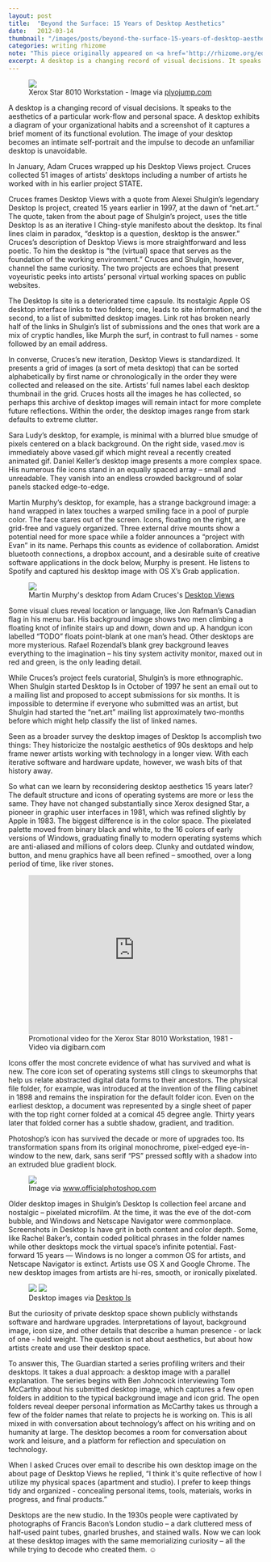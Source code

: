 ```yaml
---
layout: post
title:  "Beyond the Surface: 15 Years of Desktop Aesthetics"
date:   2012-03-14
thumbnail: "/images/posts/beyond-the-surface-15-years-of-desktop-aesthetics-thumb.jpg"
categories: writing rhizome 
note: "This piece originally appeared on <a href='http://rhizome.org/editorial/2012/mar/14/beyond-surface-15-years-desktop-aesthetics/'>Rhizome.org</a>"
excerpt: A desktop is a changing record of visual decisions. It speaks to the aesthetics of a particular work-flow and personal space. A desktop exhibits a diagram of your organizational habits and a screenshot of it captures a brief moment of its functional evolution. The image of your desktop becomes an intimate self-portrait and the impulse to decode an unfamiliar desktop is unavoidable.
---
```


<figure class="mx-auto">
    <img class="full-width" src="http://media.rhizome.org/blog/8587/desktop-7.jpeg">
    <figcaption class="h6 gray">Xerox Star 8010 Workstation - Image via <a href="http://plyojump.com/classes/workstation_era.php">plyojump.com</a></figcaption>
</figure>

A desktop is a changing record of visual decisions. It speaks to the aesthetics of a particular work-flow and personal space. A desktop exhibits a diagram of your organizational habits and a screenshot of it captures a brief moment of its functional evolution. The image of your desktop becomes an intimate self-portrait and the impulse to decode an unfamiliar desktop is unavoidable.

In January, Adam Cruces wrapped up his Desktop Views project. Cruces collected 51 images of artists’ desktops including a number of artists he worked with in his earlier project STATE.

Cruces frames Desktop Views with a quote from Alexei Shulgin’s legendary Desktop Is project, created 15 years earlier in 1997, at the dawn of “net.art.” The quote, taken from the about page of Shulgin’s project, uses the title Desktop Is as an iterative I Ching-style manifesto about the desktop. Its final lines claim in paradox, “desktop is a question, desktop is the answer.” Cruces’s description of Desktop Views is more straightforward and less poetic. To him the desktop is “the (virtual) space that serves as the foundation of the working environment.” Cruces and Shulgin, however, channel the same curiosity. The two projects are echoes that present voyeuristic peeks into artists’ personal virtual working spaces on public websites.

The Desktop Is site is a deteriorated time capsule. Its nostalgic Apple OS desktop interface links to two folders; one, leads to site information, and the second, to a list of submitted desktop images. Link rot has broken nearly half of the links in Shulgin’s list of submissions and the ones that work are a mix of cryptic handles, like Murph the surf, in contrast to full names - some followed by an email address.

In converse, Cruces’s new iteration, Desktop Views is standardized. It presents a grid of images (a sort of meta desktop) that can be sorted alphabetically by first name or chronologically in the order they were collected and released on the site. Artists’ full names label each desktop thumbnail in the grid. Cruces hosts all the images he has collected, so perhaps this archive of desktop images will remain intact for more complete future reflections. Within the order, the desktop images range from stark defaults to extreme clutter.

Sara Ludy’s desktop, for example, is minimal with a blurred blue smudge of pixels centered on a black background. On the right side, vased.mov is immediately above vased.gif which might reveal a recently created animated gif. Daniel Keller’s desktop image presents a more complex space. His numerous file icons stand in an equally spaced array – small and unreadable. They vanish into an endless crowded background of solar panels stacked edge-to-edge.

Martin Murphy’s desktop, for example, has a strange background image: a hand wrapped in latex touches a warped smiling face in a pool of purple color. The face stares out of the screen. Icons, floating on the right, are grid-free and vaguely organized. Three external drive mounts show a potential need for more space while a folder announces a “project with Evan” in its name. Perhaps this counts as evidence of collaboration. Amidst bluetooth connections, a dropbox account, and a desirable suite of creative software applications in the dock below, Murphy is present. He listens to Spotify and captured his desktop image with OS X’s Grab application. 

<figure class="mx-auto">
    <img class="full-width" src="http://media.rhizome.org/blog/8587/desktop-3.jpeg">
    <figcaption class="h6 gray">Martin Murphy's desktop from Adam Cruces's <a href="http://desktop-views.com/">Desktop Views</a></figcaption>
</figure>

Some visual clues reveal location or language, like Jon Rafman’s Canadian flag in his menu bar. His background image shows two men climbing a floating knot of infinite stairs up and down, down and up. A handgun icon labelled “TODO” floats point-blank at one man’s head. Other desktops are more mysterious. Rafael Rozendal’s blank grey background leaves everything to the imagination – his tiny system activity monitor, maxed out in red and green, is the only leading detail.

While Cruces’s project feels curatorial, Shulgin’s is more ethnographic. When Shulgin started Desktop Is in October of 1997 he sent an email out to a mailing list and proposed to accept submissions for six months. It is impossible to determine if everyone who submitted was an artist, but Shulgin had started the “net.art” mailing list approximately two-months before which might help classify the list of linked names.

Seen as a broader survey the desktop images of Desktop Is accomplish two things: They historicize the nostalgic aesthetics of 90s desktops and help frame newer artists working with technology in a longer view. With each iterative software and hardware update, however, we wash bits of that history away.

So what can we learn by reconsidering desktop aesthetics 15 years later? The default structure and icons of operating systems are more or less the same. They have not changed substantially since Xerox designed Star, a pioneer in graphic user interfaces in 1981, which was refined slightly by Apple in 1983. The biggest difference is in the color space. The pixelated palette moved from binary black and white, to the 16 colors of early versions of Windows, graduating finally to modern operating systems which are anti-aliased and millions of colors deep. Clunky and outdated window, button, and menu graphics have all been refined – smoothed, over a long period of time, like river stones.

<figure class="mx-auto video-container mt3 mb3">
	<iframe width="420" height="315" src="https://www.youtube.com/embed/GfcyGQU34bE" frameborder="0" allowfullscreen></iframe>
	<figcaption class="h6 gray">Promotional video for the Xerox Star 8010 Workstation, 1981 - Video via digibarn.com</figcaption>
</figure>

Icons offer the most concrete evidence of what has survived and what is new. The core icon set of operating systems still clings to skeumorphs that help us relate abstracted digital data forms to their ancestors. The physical file folder, for example, was introduced at the invention of the filing cabinet in 1898 and remains the inspiration for the default folder icon. Even on the earliest desktop, a document was represented by a single sheet of paper with the top right corner folded at a comical 45 degree angle. Thirty years later that folded corner has a subtle shadow, gradient, and tradition.

Photoshop’s icon has survived the decade or more of upgrades too. Its transformation spans from its original monochrome, pixel-edged eye-in-window to the new, dark, sans serif “PS” pressed softly with a shadow into an extruded blue gradient block.

<figure class="mx-auto">
    <img class="full-width" src="http://media.rhizome.org/blog/8587/desktop-4.jpeg">
    <figcaption class="h6 gray">Image via <a href="http://www.officialphotoshop.com/"> www.officialphotoshop.com</a></figcaption>
</figure>

Older desktop images in Shulgin’s Desktop Is collection feel arcane and nostalgic – pixelated microfilm. At the time, it was the eve of the dot-com bubble, and Windows and Netscape Navigator were commonplace. Screenshots in Desktop Is have grit in both content and color depth. Some, like Rachel Baker’s, contain coded political phrases in the folder names while other desktops mock the virtual space’s infinite potential. Fast-forward 15 years — Windows is no longer a common OS for artists, and Netscape Navigator is extinct. Artists use OS X and Google Chrome. The new desktop images from artists are hi-res, smooth, or ironically pixelated.

<figure class="mx-auto">
    <img class="full-width mb3" src="http://media.rhizome.org/blog/8587/desktop-1.jpg">
    <img class="full-width" src="http://media.rhizome.org/blog/8587/desktop-2.jpg">
    <figcaption class="h6 gray">Desktop images via <a href="http://www.easylife.org/desktop/">Desktop Is</a></figcaption>
</figure>


But the curiosity of private desktop space shown publicly withstands software and hardware upgrades. Interpretations of layout, background image, icon size, and other details that describe a human presence - or lack of one - hold weight. The question is not about aesthetics, but about how artists create and use their desktop space.

To answer this, The Guardian started a series profiling writers and their desktops. It takes a dual approach: a desktop image with a parallel explanation. The series begins with Ben Johncock interviewing Tom McCarthy about his submitted desktop image, which captures a few open folders in addition to the typical background image and icon grid. The open folders reveal deeper personal information as McCarthy takes us through a few of the folder names that relate to projects he is working on. This is all mixed in with conversation about technology’s affect on his writing and on humanity at large. The desktop becomes a room for conversation about work and leisure, and a platform for reflection and speculation on technology.

When I asked Cruces over email to describe his own desktop image on the about page of Desktop Views he replied, “I think it's quite reflective of how I utilize my physical spaces (apartment and studio). I prefer to keep things tidy and organized - concealing personal items, tools, materials, works in progress, and final products.”

Desktops are the new studio. In the 1930s people were captivated by photographs of Francis Bacon’s London studio – a dark cluttered mess of half-used paint tubes, gnarled brushes, and stained walls. Now we can look at these desktop images with the same memorializing curiosity – all the while trying to decode who created them. &#9786;
